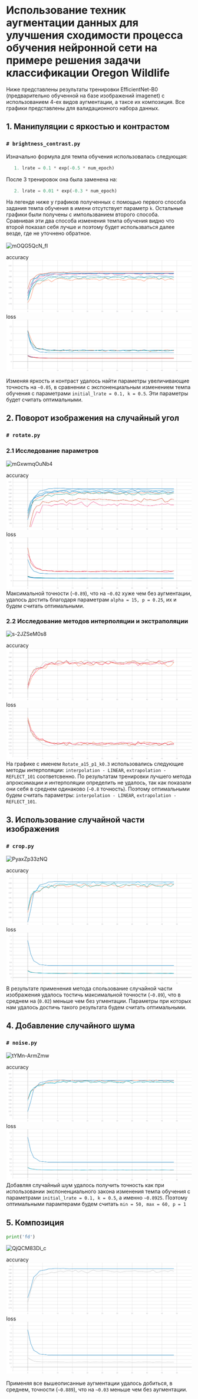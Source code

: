 # Использование техник аугментации данных для улучшения сходимости процесса обучения нейронной сети на примере решения задачи классификации Oregon Wildlife
Ниже представлены результаты тренировки EfficientNet-B0 (предварительно обученной на базе изображений imagenet) с использованием 4-ех видов аугментации, а таксе их композиция. Все графики представлены для валидационного набора данных.
## 1. Манипуляции с яркостью и контрастом
### ```# brightness_contrast.py```

Изначально формула для темпа обучения использовалась следующая:
```python
   1. lrate = 0.1 * exp(-0.5 * num_epoch)
```
После 3 тренировок она была заменена на: </br>
```python
   2. lrate = 0.01 * exp(-0.3 * num_epoch)
```
На легенде ниже у графиков полученных с помощью первого способа задания темпа обучения в имени отсутствует параметр ```k```. Остальные графики были получены с импользванием второго способа. </br>
Сравнивая эти два способа изменения темпа обучения видно что второй показал себя лучше и поэтому будет использваться далее везде, где не уточнено обратное. </br></br>
![mOQG5QcN_fI](https://user-images.githubusercontent.com/61012068/113139373-b2740c00-922f-11eb-94b9-74b077b265d3.jpg)

accuracy
![](./graphic/BrightnessContrast_accuracy.svg)
loss
![](./graphic/BrightnessContrast_loss.svg)

Изменяя яркость и контраст удалось найти параметры увеличивающие точность на ```~0.05```, в сравнении с экспоненциальным изменением темпа обучения с параметрами  ```initial_lrate = 0.1, k = 0.5```. Эти параметры будет считать оптимальными.
## 2. Поворот изображения на случайный угол
### ```# rotate.py```
### 2.1 Исследование параметров 
![mGxwmqOuNb4](https://user-images.githubusercontent.com/61012068/113133246-185c9580-9228-11eb-9c78-f79fe160f828.jpg)

accuracy
![](./graphic/Rotate_accuracy.svg)
loss
![](./graphic/Rotate_loss.svg)
Максимальной точности (```~0.89```), что на ```~0.02``` хуже чем без аугментации, удалось достить благодаря параметрам ```alpha = 15, p = 0.25```, их и будем считать оптимальными.
### 2.2 Исследование методов интерполяции и экстраполяции 

![s-2JZSeM0s8](https://user-images.githubusercontent.com/61012068/113134749-de8c8e80-9229-11eb-89e8-e3df172a6462.jpg)

accuracy
![](./graphic/Rotate2_accuracy.svg)
loss
![](./graphic/Rotate2_loss.svg)
На графике с именем ```Rotate_a15_p1_k0.3``` использовались следующие методы интерполяции: ```interpolation - LINEAR```,  ```extrapolation - REFLECT_101``` соответсвенно. По результатам тренировки лучшего метода апроксимации и интерполяции определить не удалось, так как показали они себя в среднем одинаково (```~0.8``` точность). Поэтому оптимальными будем считать параметры: ```interpolation - LINEAR```,  ```extrapolation - REFLECT_101```.
## 3. Использование случайной части изображения
### ```# crop.py```
![PyaxZp33zNQ](https://user-images.githubusercontent.com/61012068/113120720-8c903c80-921a-11eb-95b6-ab515b509f4d.jpg)

accuracy
![](./graphic/RandomCrop_accuracy.svg)
loss
![](./graphic/RandomCrop_loss.svg)
В результате применения метода спользование случайной части изображения удалось тостичь максимальной точности (```~0.89```), что в среднем на (```0.02```) меньше чем без угментации. Параметры при которых нам удалось достичь такого результата будем считать оптимальными.
## 4. Добавление случайного шума
### ```# noise.py```
![tYMn-ArmZmw](https://user-images.githubusercontent.com/61012068/113120731-8f8b2d00-921a-11eb-8aee-9e6810aa77c4.jpg)

accuracy
![](./graphic/GaussNoise_accuracy.svg)
loss
![](./graphic/GaussNoise_loss.svg)
Добавляя случайный шум удалось получить точность как при использовании экспоненциального закона изменения темпа обучения с параметрами ```initial_lrate = 0.1, k = 0.5```, а именно ```~0.8925```. Поэтому оптимальными парамтерами будем считать ```min = 50, max = 60, p = 1```
## 5. Композиция
```python
print('fd')
```
![QjQCM83Di_c](https://user-images.githubusercontent.com/61012068/113137461-40022c80-922d-11eb-807c-b589576cf7da.jpg)

accuracy
![](./graphic/all_accuracy.svg)
loss
![](./graphic/all_loss.svg)

Применяя все вышеописанные аугментации удалось добиться, в среднем, точности (```~0.889```), что на ```~0.03``` меньше чем без аугментации.

